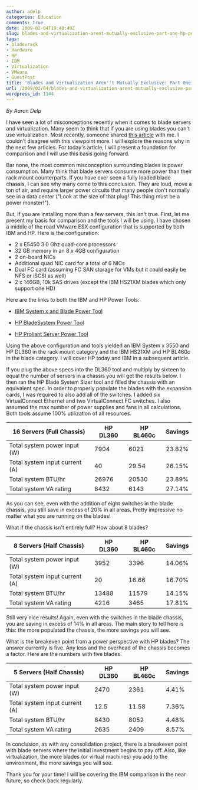 ```yaml
---
author: adelp
categories: Education
comments: true
date: 2009-02-04T19:40:49Z
slug: blades-and-virtualization-arent-mutually-exclusive-part-one-hp-power-sizing
tags:
- bladevrack
- Hardware
- HP
- IBM
- Virtualization
- VMware
- GuestPost
title: 'Blades and Virtualization Aren''t Mutually Exclusive: Part One, HP Power Sizing'
url: /2009/02/04/blades-and-virtualization-arent-mutually-exclusive-part-one-hp-power-sizing/
wordpress_id: 1144
---
```


_By Aaron Delp_

I have seen a lot of misconceptions recently when it comes to blade servers and virtualization. Many seem to think that if you are using blades you can't use virtualization. Most recently, someone shared [this article](http://get-admin.com/blog/?p=392) with me. I couldn't disagree with this viewpoint more. I will explore the reasons why in the next few articles. For today's article, I will present a foundation for comparison and I will use this basis going forward.

Bar none, the most common misconception surrounding blades is power consumption. Many think that blade servers consume more power than their rack mount counterparts. If you have ever seen a fully loaded blade chassis, I can see why many come to this conclusion. They are loud, move a ton of air, and require larger power circuits that many people don't normally see in a data center ("Look at the size of that plug! This thing must be a power monster!").

But, if you are installing more than a few servers, this isn't true. First, let me present my basis for comparison and the tools I will be using. I have chosen a middle of the road VMware ESX configuration that is supported by both IBM and HP. Here is the configuration:
	
* 2 x E5450 3.0 Ghz quad-core processors  
* 32 GB memory in an 8 x 4GB configuration  
* 2 on-board NICs  
* Additional quad NIC card for a total of 6 NICs  
* Dual FC card (assuming FC SAN storage for VMs but it could easily be NFS or iSCSI as well)  
* 2 x 146GB, 10k SAS drives (except the IBM HS21XM blades which only support one HD)

Here are the links to both the IBM and HP Power Tools:

* [IBM System x and Blade Power Tool](http://www-03.ibm.com/systems/bladecenter/resources/powerconfig/index.html)

* [HP BladeSystem Power Tool](http://h71019.www7.hp.com/ActiveAnswers/cache/347628-0-0-0-121.html)

* [HP Proliant Server Power Tool](http://h30099.www3.hp.com/configurator/powercalcs.asp)

Using the above configuration and tools yielded an IBM System x 3550 and HP DL360 in the rack mount category and the IBM HS21XM and HP BL460c in the blade category. I will cover HP today and IBM in a subsequent article.

If you plug the above specs into the DL360 tool and multiply by sixteen to equal the number of servers in a chassis you will get the results below. I then ran the HP Blade System Sizer tool and filled the chassis with an equivalent spec. In order to properly populate the blades with the expansion cards, I was required to also add all of the switches. I added six VirtualConnect Ethernet and two VirtualConnect FC switches. I also assumed the max number of power supplies and fans in all calculations. Both tools assume 100% utilization of all resources.

| 16 Servers (Full Chassis)     | HP DL360  | HP BL460c  | Savings |
|-------------------------------|-----------|------------|---------|
| Total system power input (W)  | 7904      | 6021       | 23.82%  |
| Total system input current (A)| 40        | 29.54      | 26.15%  |
| Total system BTU/hr           | 26976     | 20530      | 23.89%  |
| Total system VA rating        | 8432      | 6143       | 27.14%  |

As you can see, even with the addition of eight switches in the blade chassis, you still save in excess of 20% in all areas. Pretty impressive no matter what you are running on the blades!

What if the chassis isn't entirely full? How about 8 blades?

| 8 Servers (Half Chassis)      | HP DL360  | HP BL460c  | Savings |
|-------------------------------|-----------|------------|---------|
| Total system power input (W)  | 3952      | 3396       | 14.06%  |
| Total system input current (A)| 20        | 16.66      | 16.70%  |
| Total system BTU/hr           | 13488     | 11579      | 14.15%  |
| Total system VA rating        | 4216      | 3465       | 17.81%  |

Still very nice results! Again, even with the switches in the blade chassis, you are saving in excess of 14% in all areas. The main story to tell here is this: the more populated the chassis, the more savings you will see.

What is the breakeven point from a power perspective with HP blades? The answer currently is five. Any less and the overhead of the chassis becomes a factor. Here are the numbers with five blades.

| 5 Servers (Half Chassis)      | HP DL360  | HP BL460c  | Savings |
|-------------------------------|-----------|------------|---------|
| Total system power input (W)  | 2470      | 2361       | 4.41%   |
| Total system input current (A)| 12.5      | 11.58      | 7.36%   |
| Total system BTU/hr           | 8430      | 8052       | 4.48%   |
| Total system VA rating        | 2635      | 2409       | 8.57%   |

In conclusion, as with any consolidation project, there is a breakeven point with blade servers where the initial investment begins to pay off. Also, like virtualization, the more blades (or virtual machines) you add to the environment, the more savings you will see.

Thank you for your time! I will be covering the IBM comparison in the near future, so check back regularly.

